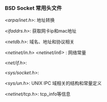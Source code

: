 ### BSD Socket 常用头文件

*\<arpa/inet.h\>*: 地址转换

*\<ifaddrs.h\>*: 获取网卡ip和mac地址

*\<netdb.h\>*: 域名、地址和协议相关

*\<netinet/in.h\>* *\<netinet/in6\>* : 网络常量

*\<net/if.h\>*: 

*\<sys/socket.h\>*: 

*\<sys/un.h\>*: UNIX IPC 域相关的结构和常量定义

*\<netinet/tcp.h\>*: tcp_info等信息 

